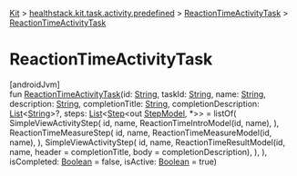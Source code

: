 
[Kit](../../../kit.html) > [healthstack.kit.task.activity.predefined](../index.html) > [ReactionTimeActivityTask](index.html) > [ReactionTimeActivityTask](-reaction-time-activity-task.html)



# ReactionTimeActivityTask



[androidJvm]\
fun [ReactionTimeActivityTask](-reaction-time-activity-task.html)(id: [String](https://kotlinlang.org/api/latest/jvm/stdlib/kotlin/-string/index.html), taskId: [String](https://kotlinlang.org/api/latest/jvm/stdlib/kotlin/-string/index.html), name: [String](https://kotlinlang.org/api/latest/jvm/stdlib/kotlin/-string/index.html), description: [String](https://kotlinlang.org/api/latest/jvm/stdlib/kotlin/-string/index.html), completionTitle: [String](https://kotlinlang.org/api/latest/jvm/stdlib/kotlin/-string/index.html), completionDescription: [List](https://kotlinlang.org/api/latest/jvm/stdlib/kotlin.collections/-list/index.html)&lt;[String](https://kotlinlang.org/api/latest/jvm/stdlib/kotlin/-string/index.html)&gt;?, steps: [List](https://kotlinlang.org/api/latest/jvm/stdlib/kotlin.collections/-list/index.html)&lt;[Step](../../healthstack.kit.task.base/-step/index.html)&lt;out [StepModel](../../healthstack.kit.task.base/-step-model/index.html), *&gt;&gt; = listOf(
        SimpleViewActivityStep(
            id, name, ReactionTimeIntroModel(id, name),
        ),
        ReactionTimeMeasureStep(
            id, name, ReactionTimeMeasureModel(id, name),
        ),
        SimpleViewActivityStep(
            id, name, ReactionTimeResultModel(id, name, header = completionTitle, body = completionDescription),
        ),
    ), isCompleted: [Boolean](https://kotlinlang.org/api/latest/jvm/stdlib/kotlin/-boolean/index.html) = false, isActive: [Boolean](https://kotlinlang.org/api/latest/jvm/stdlib/kotlin/-boolean/index.html) = true)





